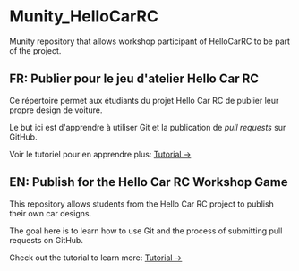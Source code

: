 # Munity_HelloCarRC
Munity repository that allows workshop participant of HelloCarRC to be part of the project.


## FR: Publier pour le jeu d'atelier Hello Car RC

Ce répertoire permet aux étudiants du projet Hello Car RC de publier leur propre design de voiture.

Le but ici est d'apprendre à utiliser Git et la publication de *pull requests* sur GitHub.

Voir le tutoriel pour en apprendre plus: [Tutorial ->](BonjourMunity)



## EN: Publish for the Hello Car RC Workshop Game

This repository allows students from the Hello Car RC project to publish their own car designs.

The goal here is to learn how to use Git and the process of submitting pull requests on GitHub.

Check out the tutorial to learn more: [Tutorial ->](HelloMunity)
